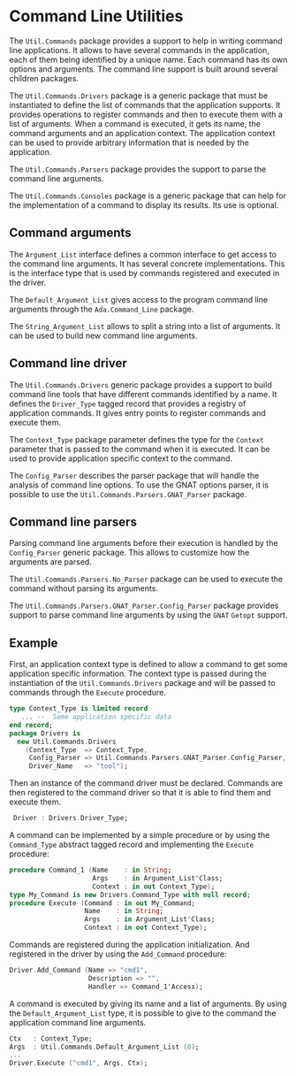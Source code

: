 # Command Line Utilities
The `Util.Commands` package provides a support to help in writing command line
applications.  It allows to have several commands in the application, each of them
being identified by a unique name.  Each command has its own options and arguments.
The command line support is built around several children packages.

The `Util.Commands.Drivers` package is a generic package that must be instantiated
to define the list of commands that the application supports.  It provides operations
to register commands and then to execute them with a list of arguments.  When a
command is executed, it gets its name, the command arguments and an application
context.  The application context can be used to provide arbitrary information that
is needed by the application.

The `Util.Commands.Parsers` package provides the support to parse the command
line arguments.

The `Util.Commands.Consoles` package is a generic package that can help for the
implementation of a command to display its results.  Its use is optional.

## Command arguments
The `Argument_List` interface defines a common interface to get access to the command
line arguments.  It has several concrete implementations.  This is the interface type
that is used by commands registered and executed in the driver.

The `Default_Argument_List` gives access to the program command line arguments through
the `Ada.Command_Line` package.

The `String_Argument_List` allows to split a string into a list of arguments.  It can
be used to build new command line arguments.

## Command line driver
The `Util.Commands.Drivers` generic package provides a support to build command line
tools that have different commands identified by a name.  It defines the `Driver_Type`
tagged record that provides a registry of application commands.  It gives entry points
to register commands and execute them.

The `Context_Type` package parameter defines the type for the `Context` parameter
that is passed to the command when it is executed.  It can be used to provide
application specific context to the command.

The `Config_Parser` describes the parser package that will handle the analysis of
command line options.  To use the GNAT options parser, it is possible to use the
`Util.Commands.Parsers.GNAT_Parser` package.

## Command line parsers
Parsing command line arguments before their execution is handled by the
`Config_Parser` generic package.  This allows to customize how the arguments are
parsed.

The `Util.Commands.Parsers.No_Parser` package can be used to execute the command
without parsing its arguments.

The `Util.Commands.Parsers.GNAT_Parser.Config_Parser` package provides support to
parse command line arguments by using the `GNAT` `Getopt` support.

## Example
First, an application context type is defined to allow a command to get some application
specific information.  The context type is passed during the instantiation of the
`Util.Commands.Drivers` package and will be passed to commands through the `Execute`
procedure.

```Ada
type Context_Type is limited record
   ... --  Some application specific data
end record;
package Drivers is
  new Util.Commands.Drivers
    (Context_Type  => Context_Type,
     Config_Parser => Util.Commands.Parsers.GNAT_Parser.Config_Parser,
     Driver_Name   => "tool");

```

Then an instance of the command driver must be declared.  Commands are then registered
to the command driver so that it is able to find them and execute them.

```Ada
 Driver : Drivers.Driver_Type;
```

A command can be implemented by a simple procedure or by using the `Command_Type`
abstract tagged record and implementing the `Execute` procedure:

```Ada
procedure Command_1 (Name    : in String;
                     Args    : in Argument_List'Class;
                     Context : in out Context_Type);
type My_Command is new Drivers.Command_Type with null record;
procedure Execute (Command : in out My_Command;
                   Name    : in String;
                   Args    : in Argument_List'Class;
                   Context : in out Context_Type);

```

Commands are registered during the application initialization.
And registered in the driver by using the `Add_Command` procedure:

```Ada
Driver.Add_Command (Name => "cmd1",
                    Description => "",
                    Handler => Command_1'Access);
```

A command is executed by giving its name and a list of arguments.  By using the
`Default_Argument_List` type, it is possible to give to the command the application
command line arguments.

```Ada
Ctx   : Context_Type;
Args  : Util.Commands.Default_Argument_List (0);
...
Driver.Execute ("cmd1", Args, Ctx);
```


